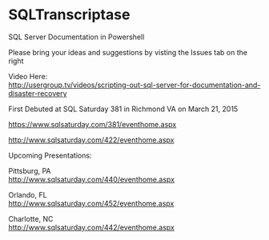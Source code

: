 # SQLTranscriptase 
SQL Server Documentation in Powershell

Please bring your ideas and suggestions by visting the Issues tab on the right

Video Here:<br>
http://usergroup.tv/videos/scripting-out-sql-server-for-documentation-and-disaster-recovery

First Debuted at SQL Saturday 381 in Richmond VA on March 21, 2015

https://www.sqlsaturday.com/381/eventhome.aspx

http://www.sqlsaturday.com/422/eventhome.aspx

Upcoming Presentations:

Pittsburg, PA<br>
http://www.sqlsaturday.com/440/eventhome.aspx

Orlando, FL<br>
http://www.sqlsaturday.com/452/eventhome.aspx

Charlotte, NC<br>
http://www.sqlsaturday.com/442/eventhome.aspx


